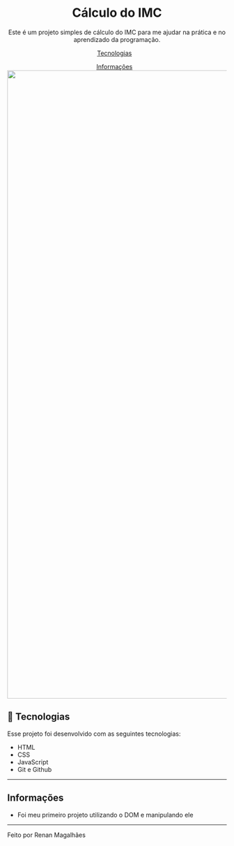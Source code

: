 <h1 align="center"> Cálculo do IMC </h1>

<p align="center">
Este é um projeto simples de cálculo do IMC para me ajudar na prática e no aprendizado da programação.
</p>

<p align="center">
  <a href="#-tecnologias">Tecnologias</a>&nbsp;&nbsp;&nbsp;
<p align="center">
  <a href="#-tecnologias">Informações</a>&nbsp;&nbsp;&nbsp;
<br>

<img width="1440" alt="Captura de Tela 2023-06-22 às 18 52 07" src="https://github.com/renansm95/projeto-imc/assets/125400699/9727aa68-ce83-4514-8722-e80198a29f40">

## 🚀 Tecnologias

Esse projeto foi desenvolvido com as seguintes tecnologias:

- HTML
- CSS
- JavaScript
- Git e Github

---

## Informações

- Foi meu primeiro projeto utilizando o DOM e manipulando ele

---

Feito por Renan Magalhães
